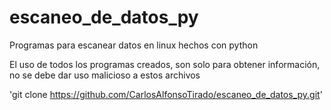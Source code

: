 # escaneo_de_datos_py
Programas para escanear datos en linux hechos con python

El uso de todos los programas creados, son solo para obtener información, no se debe dar uso malicioso a estos archivos

'git clone https://github.com/CarlosAlfonsoTirado/escaneo_de_datos_py.git'
